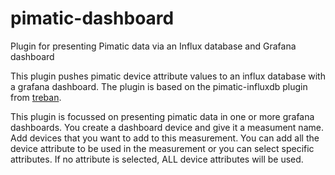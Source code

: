 # pimatic-dashboard
Plugin for presenting Pimatic data via an Influx database and Grafana dashboard

This plugin pushes pimatic device attribute values to an influx database with a grafana dashboard.
The plugin is based on the pimatic-influxdb plugin from [treban](https://github.com/treban/pimatic-influxdb).


This plugin is focussed on presenting pimatic data in one or more grafana dashboards. You create a dashboard device and give it a measument name. Add devices that you want to add to this measurement. You can add all the device attribute to be used in the measurement or you can select specific attributes. If no attribute is selected, ALL device attributes will be used.
